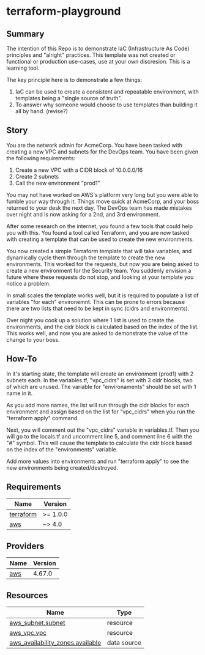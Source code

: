 # terraform-playground

## Summary

The intention of this Repo is to demonstrate IaC (Infrastructure As Code) principles and "alright" practices.
This template was not created or functional or production use-cases, use at your own discresion. This is a learning tool.

The key principle here is to demonstrate a few things:

1. IaC can be used to create a consistent and repeatable environment, with templates being a "single source of truth".
2. To answer why someone would choose to use templates than building it all by hand. (revise?)

## Story

You are the network admin for AcmeCorp. You have been tasked with creating a new VPC and subnets for the DevOps team.
You have been given the following requirements:

1. Create a new VPC with a CIDR block of 10.0.0.0/16
2. Create 2 subnets
3. Call the new environment "prod1"

You may not have worked on AWS's platform very long but you were able to fumble your way through it.
Things move quick at AcmeCorp, and your boss returned to your desk the next day. The DevOps team has made mistakes over night and is now asking for a 2nd, and 3rd environment.

After some research on the internet, you found a few tools that could help you with this.
You found a tool called Terraform, and you are now tasked with creating a template that can be used to create the new environments.

You now created a simple Terraform template that will take variables, and dynamically cycle them through the template to create the new environments. This worked for the requests, but now you are being asked to create a new environment for the Security team. You suddenly envision a future where these requests do not stop, and looking at your template you notice a problem.

In small scales the template works well, but it is required to populate a list of variables "for each" environemnt. This can be prone to errors because there are two lists that need to be kept in sync (cidrs and environments).

Over night you cook up a solution where 1 list is used to create the environments, and the cidr block is calculated based on the index of the list. This works well, and now you are asked to demonstrate the value of the change to your boss.

## How-To

In it's starting state, the template will create an environment (prod1) with 2 subnets each.
In the variables.tf, "vpc_cidrs" is set with 3 cidr blocks, two of which are unused. The variable for "environaments" should be set with 1 name in it.

As you add more names, the list will run through the cidr blocks for each environment and assign based on the list for "vpc_cidrs" when you run the "terraform apply" command.

Next, you will comment out the "vpc_cidrs" variable in variables.tf. Then you will go to the locals.tf and uncomment line 5, and comment line 6 with the "#" symbol.
This will cause the template to calculate the cidr block based on the index of the "environments" variable.

Add more values into environments and run "terraform apply" to see the new environments being created/destroyed.


<!-- BEGIN_TF_DOCS -->
## Requirements

| Name | Version |
|------|---------|
| <a name="requirement_terraform"></a> [terraform](#requirement\_terraform) | >= 1.0.0 |
| <a name="requirement_aws"></a> [aws](#requirement\_aws) | ~> 4.0 |

## Providers

| Name | Version |
|------|---------|
| <a name="provider_aws"></a> [aws](#provider\_aws) | 4.67.0 |

## Resources

| Name | Type |
|------|------|
| [aws_subnet.subnet](https://registry.terraform.io/providers/hashicorp/aws/latest/docs/resources/subnet) | resource |
| [aws_vpc.vpc](https://registry.terraform.io/providers/hashicorp/aws/latest/docs/resources/vpc) | resource |
| [aws_availability_zones.available](https://registry.terraform.io/providers/hashicorp/aws/latest/docs/data-sources/availability_zones) | data source |

<!-- END_TF_DOCS -->
